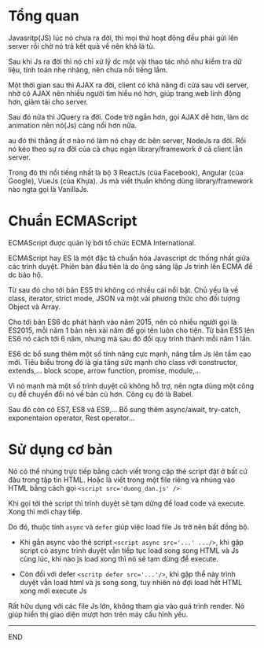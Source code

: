 
# Tổng quan

Javasritp(JS) lúc nó chưa ra đời, thì mọi thứ hoạt động đều phải gửi lên server rồi chờ nó trả kết quả về nên khá là tù.

Sau khi Js ra đời thì nó chỉ xử lý dc một vài thao tác nhỏ như kiểm tra dữ liệu, tính toán nhẹ nhàng, nên chưa nổi tiếng lắm.

Một thời gian sau thì AJAX ra đời, client có khả năng đi cửa sau với server, nhờ có AJAX nên nhiều người tìm hiểu nó hơn, giúp trang web linh động hơn, giảm tải cho server.

Sau đó nữa thì JQuery ra đời. Code trở ngắn hơn, gọi AJAX dễ hơn, làm dc animation nên nó(Js) càng nổi hơn nữa.

au đó thì thằng ất ơ nào nó làm nó chạy dc bên server, NodeJs ra đời. Rồi nó kéo theo sự ra đời của cả chục ngàn library/framework ở cả client lẫn server.

Trong đó thì nổi tiếng nhất là bộ 3 ReactJs (của Facebook), Angular (của Google), VueJs (của Khựa).
Js mà viết thuần không dùng library/framework nào ngta gọi là VanillaJs.

# Chuẩn ECMAScript

ECMAScript được quản lý bởi tổ chức ECMA International.

ECMAScript hay ES là một đặc tả chuẩn hóa Javascript dc thống nhất giữa các trình duyệt. Phiên bản đầu tiên là do ông sáng lập Js trình lên ECMA để dc bảo hộ.

Từ sau đó cho tới bản ES5 thì không có nhiều cái nổi bật. Chủ yếu là về class, iterator, strict mode, JSON và một vài phương thức cho đối tượng Object và Array.

Cho tới bản ES6 dc phát hành vào năm 2015, nên có nhiều người gọi là ES2015, mỗi năm 1 bản
nên xài năm để gọi tên luôn cho tiện. Từ bản ES5 lên ES6 nó cách tới 6 năm, nhưng mà sau đó đổi quy trình thành mỗi năm 1 lần.

ES6 dc bổ sung thêm một số tính năng cực mạnh, nâng tầm Js lên tầm cao mới. Tiêu biểu trong đó là gia tăng sức mạnh cho class với constructor, extends,... block scope, arrow function, promise, module,...

Vì nó mạnh mà một số trình duyệt cũ không hỗ trợ, nên ngta dùng một công cụ để chuyển đổi nó về bản cũ hơn. Công cụ đó là Babel.

Sau đó còn có ES7, ES8 và ES9,...
Bổ sung thêm async/await, try-catch, exponentaion operator, Rest operator...

# Sử dụng cơ bản

Nó có thể nhúng trực tiếp bằng cách viết trong cặp thẻ script đặt ở bất cứ đâu trong tập tin HTML. Hoặc là viết trong một file riêng và nhúng vào HTML bằng cách gọi `<script src='duong_dan.js' />`

Khi gọi tới thẻ script thì trình duyệt sẽ tạm dừng để load code và execute. Xong thì mới chạy tiếp.

Do đó, thuộc tính `async` và `defer` giúp việc load file Js trở nên bất đồng bộ.
 - Khi gắn async vào thẻ script `<script async src='...' .../>`, khi gặp script có async trình duyệt vẫn tiếp tục load song song HTML và Js cùng lúc, khi nào js load xong thì nó sẽ tạm dừng để execute.

 - Còn đối với defer
`<scritp defer src='...'/>`, khi gặp thể này trình duyệt vẫn load html và js song song, tuy nhiên nó đợi load hết HTML xong mới execute Js

Rất hữu dụng với các file Js lớn, không tham gia vào quá trình render. Nó giúp hiển thị giao diện mượt hơn trên máy cấu hình yếu.

---
END